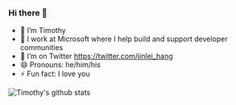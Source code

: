 ### Hi there 👋

<!--
**hangjinlei/hangjinlei** is a ✨ _special_ ✨ repository because its `README.md` (this file) appears on your GitHub profile.

Here are some ideas to get you started:

- 🔭 I’m currently working on ...
- 🌱 I’m currently learning ...
- 👯 I’m looking to collaborate on ...
- 🤔 I’m looking for help with ...
- 💬 Ask me about ...
- 📫 How to reach me: ...
- 😄 Pronouns: ...
- ⚡ Fun fact: ...
-->

- 🔭 I’m Timothy
- 🏢 I work at Microsoft where I help build and support developer communities
- 🦜 I’m on Twitter https://twitter.com/jinlei_hang
- 😄 Pronouns: he/him/his
- ⚡ Fun fact: I love you

![Timothy's github stats](https://github-readme-stats.vercel.app/api?username=hangjinlei&show_icons=true)
